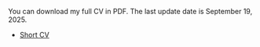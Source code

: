  You can download my full CV in PDF. The last update date is September 19, 2025.

 - <a href="Curriculum_vitæ.pdf" target="_blank">Short CV </a>
 

 
 

